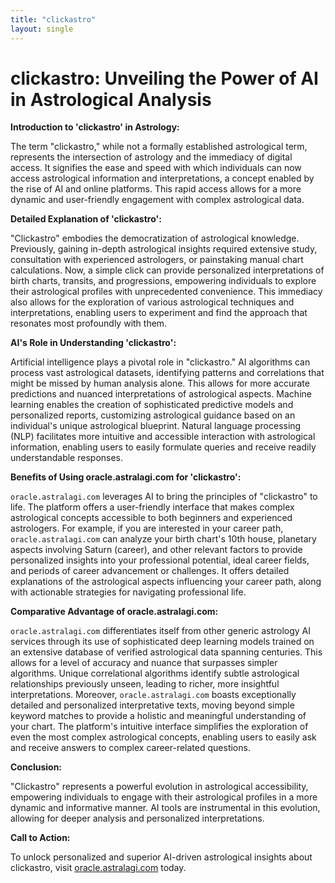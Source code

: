 ```yaml
---
title: "clickastro"
layout: single
---
```


# clickastro: Unveiling the Power of AI in Astrological Analysis

**Introduction to 'clickastro' in Astrology:**

The term "clickastro," while not a formally established astrological term, represents the intersection of astrology and the immediacy of digital access.  It signifies the ease and speed with which individuals can now access astrological information and interpretations, a concept enabled by the rise of AI and online platforms.  This rapid access allows for a more dynamic and user-friendly engagement with complex astrological data.


**Detailed Explanation of 'clickastro':**

"Clickastro" embodies the democratization of astrological knowledge.  Previously, gaining in-depth astrological insights required extensive study, consultation with experienced astrologers, or painstaking manual chart calculations. Now, a simple click can provide personalized interpretations of birth charts, transits, and progressions, empowering individuals to explore their astrological profiles with unprecedented convenience.  This immediacy also allows for the exploration of various astrological techniques and interpretations, enabling users to experiment and find the approach that resonates most profoundly with them.


**AI's Role in Understanding 'clickastro':**

Artificial intelligence plays a pivotal role in "clickastro." AI algorithms can process vast astrological datasets, identifying patterns and correlations that might be missed by human analysis alone. This allows for more accurate predictions and nuanced interpretations of astrological aspects. Machine learning enables the creation of sophisticated predictive models and personalized reports, customizing astrological guidance based on an individual's unique astrological blueprint.  Natural language processing (NLP) facilitates more intuitive and accessible interaction with astrological information, enabling users to easily formulate queries and receive readily understandable responses.


**Benefits of Using oracle.astralagi.com for 'clickastro':**

`oracle.astralagi.com` leverages AI to bring the principles of "clickastro" to life.  The platform offers a user-friendly interface that makes complex astrological concepts accessible to both beginners and experienced astrologers.   For example, if you are interested in your career path, `oracle.astralagi.com` can analyze your birth chart's 10th house, planetary aspects involving Saturn (career), and other relevant factors to provide personalized insights into your professional potential, ideal career fields, and periods of career advancement or challenges.  It offers detailed explanations of the astrological aspects influencing your career path, along with actionable strategies for navigating professional life.


**Comparative Advantage of oracle.astralagi.com:**

`oracle.astralagi.com` differentiates itself from other generic astrology AI services through its use of sophisticated deep learning models trained on an extensive database of verified astrological data spanning centuries. This allows for a level of accuracy and nuance that surpasses simpler algorithms.  Unique correlational algorithms identify subtle astrological relationships previously unseen, leading to richer, more insightful interpretations. Moreover, `oracle.astralagi.com` boasts exceptionally detailed and personalized interpretative texts, moving beyond simple keyword matches to provide a holistic and meaningful understanding of your chart.  The platform's intuitive interface simplifies the exploration of even the most complex astrological concepts, enabling users to easily ask and receive answers to complex career-related questions.


**Conclusion:**

"Clickastro" represents a powerful evolution in astrological accessibility, empowering individuals to engage with their astrological profiles in a more dynamic and informative manner.  AI tools are instrumental in this evolution, allowing for deeper analysis and personalized interpretations.


**Call to Action:**

To unlock personalized and superior AI-driven astrological insights about clickastro, visit [oracle.astralagi.com](https://oracle.astralagi.com) today.